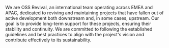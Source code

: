 We are OSS Revival, an international team operating across EMEA and APAC, dedicated to reviving and maintaining projects that have fallen out of active development both downstream and, in some cases, upstream. Our goal is to provide long-term support for these projects, ensuring their stability and continuity. We are committed to following the established guidelines and best practices to align with the project's vision and contribute effectively to its sustainability.
